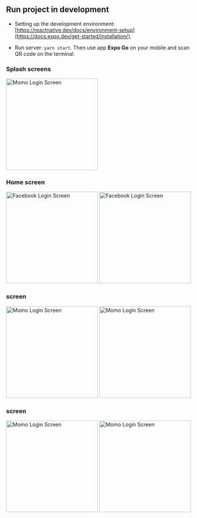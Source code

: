 ## Run project in development

- Setting up the development environment: [https://reactnative.dev/docs/environment-setup](https://docs.expo.dev/get-started/installation/).

- Run server: `yarn start`. Then use app **Expo Go** on your mobile and scan QR code on the terminal.

### Splash screens

<img src="https://github.com/saeed115/donUseIt/assets/18006541/a4ea0102-88bd-4d05-b537-b04257030964" width="250" alt="Momo Login Screen" />

### Home screen

<img src="https://github.com/saeed115/donUseIt/assets/18006541/887fb6ba-82c9-4c20-86c9-c337978451bd" width="250" alt="Facebook Login Screen" /> <img src="https://user-images.githubusercontent.com/12640832/87783634-14861000-c85f-11ea-92cb-ff99ee1f46da.png" width="250" alt="Facebook Login Screen" />


### screen
<img src="https://github.com/saeed115/donUseIt/assets/18006541/a45e79f1-22f4-4dc9-b5e3-60ac5c53e22f" width="250" alt="Momo Login Screen" /> <img src="https://github.com/saeed115/donUseIt/assets/18006541/4b1e9494-0974-4a5d-9df1-7a979f9ebb1e" width="250" alt="Momo Login Screen" />

### screen
<img src="https://github.com/saeed115/donUseIt/assets/18006541/6beee1ea-70a3-4d05-a491-83e470a2da19" width="250" alt="Momo Login Screen" /> <img src="https://github.com/saeed115/donUseIt/assets/18006541/a8b517db-933c-4b5e-a6df-45158daf62ca" width="250" alt="Momo Login Screen" />





